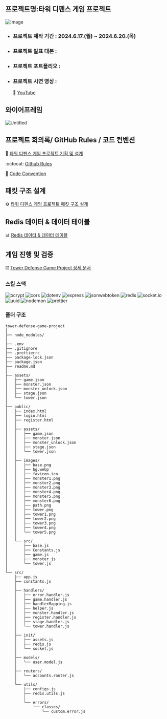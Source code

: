## 프로젝트명:타워 디펜스 게임 프로젝트
![image](https://github.com/eliotjang/tower-defense-game-project/assets/49065386/12c5333d-ee4c-4f55-996f-002b881694e5)

- ### 프로젝트 제작 기간 : 2024.6.17.(월) ~ 2024.6.20.(목)
- ### 프로젝트 발표 대본 :
- ### 프로젝트 포트폴리오 :
- ### 프로젝트 시연 영상 :
    🎥 [YouTube](https://youtu.be/qURxWc9FWu0)

## 와이어프레임

![Untitled](https://github.com/eliotjang/tower-defense-game-project/assets/49065386/0928c553-00c7-495e-acfd-2a497ee5b80d)

## 프로젝트 회의록/ GitHub Rules / 코드 컨벤션 


📄 [타워 디펜스 게임 프로젝트 기획 및 설계](https://eliotjang.notion.site/2ac80fb1c240424fad064ddc8e101f53)

:octocat: [Github Rules](https://teamsparta.notion.site/Github-Rules-8d16ade1fe354cf0b5152b1f60e916b6?pvs=25)

📁 [Code Convention](https://teamsparta.notion.site/Code-Convention-43e5b060f8dd4a4590a083768393ff21?pvs=25)

## 패킷 구조 설계
⚙️ [타워 디펜스 게임 프로젝트 패킷 구조 설계](https://eliotjang.notion.site/212e9e10bfdb41bfbfe93662bb5ff3c8?pvs=25)
## Redis 데이터 & 데이터 테이블
📊 [Redis 데이터 & 데이터 테이블](https://eliotjang.notion.site/Redis-acfa00b6d8b1466ea124f76bc33ec525)
## 게임 진행 및 검증
☑️ [Tower Defense Game Project 상세 문서](https://docs.google.com/document/d/1Kfs5g0g0XMkyDwW2GVRBIsG0SxAwl0vEWPsYPVKqRkc/edit?usp=sharing)

### 스킬 스택

![bcrypt](https://img.shields.io/badge/bcrypt-5.1.1-blue?logo=npm)
![cors](https://img.shields.io/badge/cors-2.8.5-blue?logo=npm)
![dotenv](https://img.shields.io/badge/dotenv-16.4.5-blue?logo=npm)
![express](https://img.shields.io/badge/express-4.19.2-blue?logo=express)
![jsonwebtoken](https://img.shields.io/badge/jsonwebtoken-9.0.2-blue?logo=npm)
![redis](https://img.shields.io/badge/redis-4.6.14-blue?logo=redis)
![socket.io](https://img.shields.io/badge/socket.io-4.7.5-blue?logo=socketdotio)
![uuid](https://img.shields.io/badge/uuid-10.0.0-blue?logo=npm)
![nodemon](https://img.shields.io/badge/nodemon-3.1.3-blue?logo=nodemon)
![prettier](https://img.shields.io/badge/prettier-3.3.2-blue?logo=prettier)

### 폴더 구조

```plaintext
tower-defense-game-project
│
├── node_modules/
│
├── .env
├── .gitignore
├── .prettierrc
├── package-lock.json
├── package.json
├── readme.md
│
├── assets/
│   ├── game.json
│   ├── monster.json
│   ├── monster_unlock.json
│   ├── stage.json
│   └── tower.json
│
├── public/
│   ├── index.html
│   ├── login.html
│   ├── register.html
│   │
│   ├── assets/
│   │   ├── game.json
│   │   ├── monster.json
│   │   ├── monster_unlock.json
│   │   ├── stage.json
│   │   └── tower.json
│   │
│   ├── images/
│   │   ├── base.png
│   │   ├── bg.webp
│   │   ├── favicon.ico
│   │   ├── monster1.png
│   │   ├── monster2.png
│   │   ├── monster3.png
│   │   ├── monster4.png
│   │   ├── monster5.png
│   │   ├── monster6.png
│   │   ├── path.png
│   │   ├── tower.png
│   │   ├── tower1.png
│   │   ├── tower2.png
│   │   ├── tower3.png
│   │   ├── tower4.png
│   │   └── tower5.png
│   │
│   └── src/
│       ├── base.js
│       ├── Constants.js
│       ├── game.js
│       ├── monster.js
│       └── tower.js
│
└── src/
    ├── app.js
    ├── constants.js
    │
    ├── handlers/
    │   ├── error.handler.js
    │   ├── game.handler.js
    │   ├── handlerMapping.js
    │   ├── helper.js
    │   ├── monster.handler.js
    │   ├── register.handler.js
    │   ├── stage.handler.js
    │   └── tower.handler.js
    │
    ├── init/
    │   ├── assets.js
    │   ├── redis.js
    │   └── socket.js
    │
    ├── models/
    │   └── user.model.js
    │
    ├── routers/
    │   └── accounts.router.js
    │
    └── utils/
        ├── configs.js
        ├── redis.utils.js
        │
        └── errors/
            └── classes/
                └── custom.error.js
```


